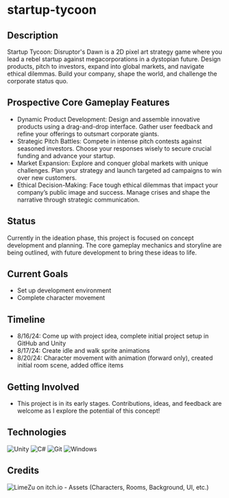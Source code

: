 # startup-tycoon
## Description
Startup Tycoon: Disruptor's Dawn  is a 2D pixel art strategy game where you lead a rebel startup against megacorporations in a dystopian future. Design products, pitch to investors, expand into global markets, and navigate ethical dilemmas. Build your company, shape the world, and challenge the corporate status quo.
## Prospective Core Gameplay Features
* Dynamic Product Development: Design and assemble innovative products using a drag-and-drop interface. Gather user feedback and refine your offerings to outsmart corporate giants.
* Strategic Pitch Battles: Compete in intense pitch contests against seasoned investors. Choose your responses wisely to secure crucial funding and advance your startup.
* Market Expansion: Explore and conquer global markets with unique challenges. Plan your strategy and launch targeted ad campaigns to win over new customers.
* Ethical Decision-Making: Face tough ethical dilemmas that impact your company’s public image and success. Manage crises and shape the narrative through strategic communication.
## Status
Currently in the ideation phase, this project is focused on concept development and planning. The core gameplay mechanics and storyline are being outlined, with future development to bring these ideas to life.
## Current Goals
* Set up development environment
* Complete character movement
## Timeline
* 8/16/24: Come up with project idea, complete initial project setup in GitHub and Unity
* 8/17/24: Create idle and walk sprite animations
* 8/20/24: Character movement with animation (forward only), created initial room scene, added office items
## Getting Involved
* This project is in its early stages. Contributions, ideas, and feedback are welcome as I explore the potential of this concept!
## Technologies
![Unity](https://img.shields.io/badge/unity-%23000000.svg?style=for-the-badge&logo=unity&logoColor=white)
![C#](https://img.shields.io/badge/c%23-%23239120.svg?style=for-the-badge&logo=csharp&logoColor=white)
![Git](https://img.shields.io/badge/git-%23F05033.svg?style=for-the-badge&logo=git&logoColor=white)
![Windows](https://img.shields.io/badge/Windows-0078D6?style=for-the-badge&logo=windows&logoColor=white)
## Credits
![LimeZu on itch.io](https://limezu.itch.io/) - Assets (Characters, Rooms, Background, UI, etc.)